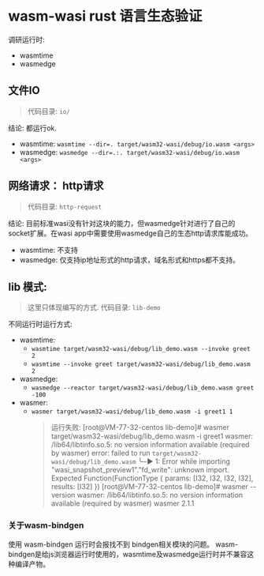 wasm-wasi rust 语言生态验证
===

调研运行时:
- wasmtime
- wasmedge

## 文件IO

> 代码目录: `io/`

结论: 都运行ok.

- wasmtime: `wasmtime --dir=. target/wasm32-wasi/debug/io.wasm <args>`
- wasmedge: `wasmedge --dir=.:. target/wasm32-wasi/debug/io.wasm <args>`

## 网络请求： http请求

> 代码目录: `http-request`

结论: 目前标准wasi没有针对这块的能力，但wasmedge针对进行了自己的socket扩展。在wasi app中需要使用wasmedge自己的生态http请求库能成功。

- wasmtime: 不支持
- wasmedge: 仅支持ip地址形式的http请求，域名形式和https都不支持。

## lib 模式:

> 这里只体现编写的方式.
> 代码目录: `lib-demo`

不同运行时运行方式:

- wasmtime: 
  - `wasmtime target/wasm32-wasi/debug/lib_demo.wasm --invoke greet 2`
  - `wasmtime --invoke greet target/wasm32-wasi/debug/lib_demo.wasm 2`
- wasmedge: 
  - `wasmedge --reactor target/wasm32-wasi/debug/lib_demo.wasm greet -100`
- wasmer:
  - `wasmer target/wasm32-wasi/debug/lib_demo.wasm -i greet1 1`
    > 运行失败: 
    > [root@VM-77-32-centos lib-demo]# wasmer target/wasm32-wasi/debug/lib_demo.wasm -i greet1
    > wasmer: /lib64/libtinfo.so.5: no version information available (required by wasmer)
    > error: failed to run `target/wasm32-wasi/debug/lib_demo.wasm`
    > ╰─▶ 1: Error while importing "wasi_snapshot_preview1"."fd_write": unknown import. Expected Function(FunctionType { params: [I32, I32, I32, I32], results: [I32] })
    > [root@VM-77-32-centos lib-demo]# wasmer --version
    > wasmer: /lib64/libtinfo.so.5: no version information available (required by wasmer)
    > wasmer 2.1.1

### 关于wasm-bindgen

使用 wasm-bindgen 运行时会报找不到 bindgen相关模块的问题。
wasm-bindgen是给js浏览器运行时使用的，wasmtime及wasmedge运行时并不兼容这种编译产物。

